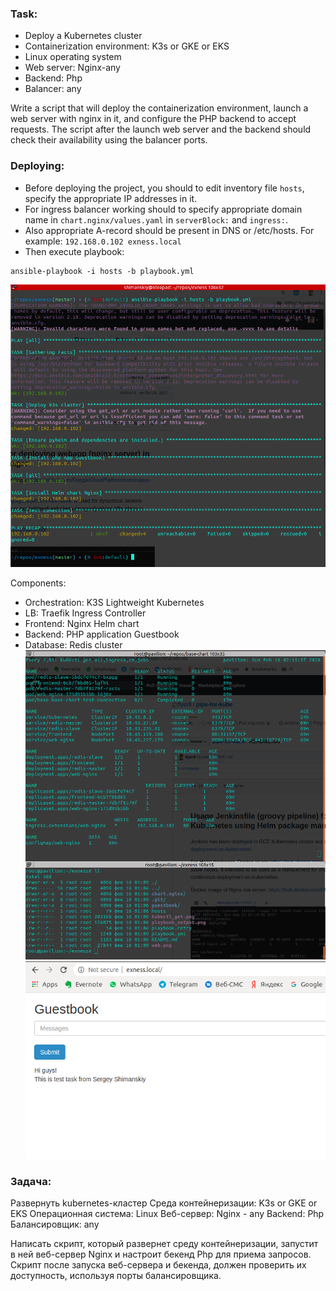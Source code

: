 ### Task:
- Deploy a Kubernetes cluster
- Containerization environment: K3s or GKE or EKS
- Linux operating system
- Web server: Nginx-any
- Backend: Php
- Balancer: any

Write a script that will deploy the containerization environment, launch a web server with nginx in it, and configure the PHP backend to accept requests. The script after the launch web server and the backend should check their availability using the balancer ports.

### Deploying:
- Before deploying the project, you should to edit inventory file `hosts`, specify the appropriate IP addresses in it.
- For ingress balancer working should to specify appropriate domain name in `chart.nginx/values.yaml` in `serverBlock:` and `ingress:`.
- Also appropriate A-record should be present in DNS or /etc/hosts. For example: `192.168.0.102	exness.local`
- Then execute playbook:
```
ansible-playbook -i hosts -b playbook.yml
```
![](playbook_output.png)

Components:
- Orchestration: K3S Lightweight Kubernetes
- LB: Traefik Ingress Controller
- Frontend: Nginx Helm chart
- Backend: PHP application Guestbook
- Database: Redis cluster
![](kubectl_get.png)
![](web.png)

### Задача:
Развернуть kubernetes-кластер
Среда контейнеризации: K3s or GKE or EKS
Операционная система: Linux
Веб-сервер: Nginx - any
Backend: Php
Балансировщик: any

Написать скрипт, который развернет среду контейнеризации, запустит в ней веб-сервер Nginx и настроит бекенд Php для приема запросов. Скрипт после запуска веб-сервера и бекенда, должен проверить их доступность, используя порты балансировщика.
